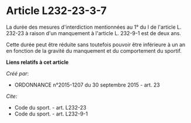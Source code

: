 # Article L232-23-3-7

La durée des mesures d'interdiction mentionnées au 1° du I de l'article L. 232-23 à raison d'un manquement à l'article L.
232-9-1 est de deux ans. 

Cette durée peut être réduite sans toutefois pouvoir être inférieure à un an en fonction de la gravité du manquement et du
comportement du sportif.

**Liens relatifs à cet article**

_Créé par_:

  - ORDONNANCE n°2015-1207 du 30 septembre 2015 - art. 23

_Cite_:

  - Code du sport. - art. L232-23
  - Code du sport. - art. L232-9-1
